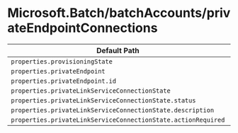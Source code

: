 # Microsoft.Batch/batchAccounts/privateEndpointConnections

| Default Path | Alias |
|---|---|
| `properties.provisioningState` | `Microsoft.Batch/batchAccounts/privateEndpointConnections/provisioningState` |
| `properties.privateEndpoint` | `Microsoft.Batch/batchAccounts/privateEndpointConnections/privateEndpoint` |
| `properties.privateEndpoint.id` | `Microsoft.Batch/batchAccounts/privateEndpointConnections/privateEndpoint.id` |
| `properties.privateLinkServiceConnectionState` | `Microsoft.Batch/batchAccounts/privateEndpointConnections/privateLinkServiceConnectionState` |
| `properties.privateLinkServiceConnectionState.status` | `Microsoft.Batch/batchAccounts/privateEndpointConnections/privateLinkServiceConnectionState.status` |
| `properties.privateLinkServiceConnectionState.description` | `Microsoft.Batch/batchAccounts/privateEndpointConnections/privateLinkServiceConnectionState.description` |
| `properties.privateLinkServiceConnectionState.actionRequired` | `Microsoft.Batch/batchAccounts/privateEndpointConnections/privateLinkServiceConnectionState.actionRequired` |

